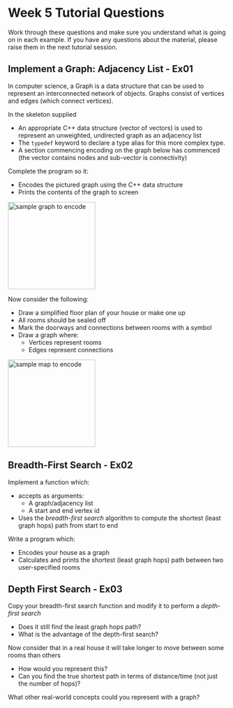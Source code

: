 Week 5 Tutorial Questions
=========================
Work through these questions and make sure you understand what is going on in each example. If you have any questions about the material, please raise them in the next tutorial session.

Implement a Graph: Adjacency List - Ex01
--------------------

In computer science, a Graph is a data structure that can be used to represent an interconnected network of objects.
Graphs consist of vertices and edges (which connect vertices).

In the skeleton supplied 
* An appropriate C++ data structure (vector of vectors) is used to represent an unweighted, undirected graph as an adjacency list 
* The `typedef` keyword to declare a type alias for this more complex type.
* A section commencing encoding on the graph below has commenced (the vector contains nodes and sub-vector is connectivity)

Complete the program so it:
* Encodes the pictured graph using the C++ data structure
* Prints the contents of the graph to screen

<img src="https://image.ibb.co/fL1A6U/example_graph.png" alt="sample graph to encode" width="200px"/>

Now consider the following:
* Draw a simplified floor plan of your house or make one up
* All rooms should be sealed off
* Mark the doorways and connections between rooms with a symbol
* Draw a graph where:
   * Vertices represent rooms
   * Edges represent connections

<img src="https://image.ibb.co/gCUCLp/week_05_graph_house.png" alt="sample map to encode" width="200px"/>


Breadth-First Search - Ex02
-----------------------------------------

Implement a function which:
* accepts as arguments:
   * A graph/adjacency list
   * A start and end vertex id
* Uses the *breadth-first search* algorithm to compute the shortest (least graph hops) path from start to end

Write a program which:
* Encodes your house as a graph
* Calculates and prints the shortest (least graph hops) path between two user-specified rooms

Depth First Search - Ex03
-------------------------

Copy your breadth-first search function and modify it to perform a *depth-first search*
* Does it still find the least graph hops path?
* What is the advantage of the depth-first search?

Now consider that in a real house it will take longer to move between some rooms than others
* How would you represent this?
* Can you find the true shortest path in terms of distance/time (not just the number of hops)?

What other real-world concepts could you represent with a graph?
